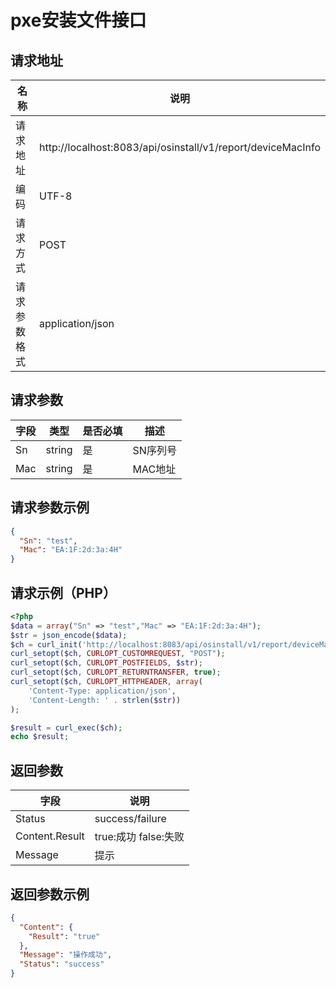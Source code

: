 # pxe安装文件接口

## 请求地址

名称 | 说明
--- | ---
请求地址 | http://localhost:8083/api/osinstall/v1/report/deviceMacInfo
编码 | UTF-8
请求方式 | POST
请求参数格式 | application/json

## 请求参数

字段 | 类型 | 是否必填 | 描述
--- | --- | --- | ---
Sn | string | 是 | SN序列号
Mac | string | 是 | MAC地址

## 请求参数示例

```json
{
  "Sn": "test",
  "Mac": "EA:1F:2d:3a:4H"
}
```	
## 请求示例（PHP）

```php
<?php
$data = array("Sn" => "test","Mac" => "EA:1F:2d:3a:4H");
$str = json_encode($data);
$ch = curl_init('http://localhost:8083/api/osinstall/v1/report/deviceMacInfo');
curl_setopt($ch, CURLOPT_CUSTOMREQUEST, "POST");
curl_setopt($ch, CURLOPT_POSTFIELDS, $str);
curl_setopt($ch, CURLOPT_RETURNTRANSFER, true);
curl_setopt($ch, CURLOPT_HTTPHEADER, array(
    'Content-Type: application/json',
    'Content-Length: ' . strlen($str))
);

$result = curl_exec($ch);
echo $result;
```

## 返回参数

字段 | 说明
--- | ---
Status | success/failure
Content.Result | true:成功 false:失败
Message | 提示

## 返回参数示例

```json
{
  "Content": {
    "Result": "true"
  },
  "Message": "操作成功",
  "Status": "success"
}
```
